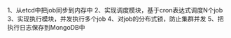 1、从etcd中把job同步到内存中
2、实现调度模块，基于cron表达式调度N个job
3、实现执行模块，并发执行多个job
4、对job的分布式锁，防止集群并发
5、把执行日志保存到MongoDB中